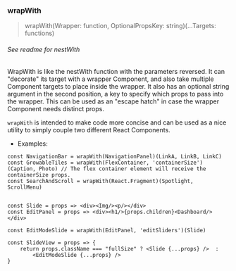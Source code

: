 ### wrapWith
> wrapWith(Wrapper: function, OptionalPropsKey: string)(...Targets: functions)

###### See readme for nestWith

WrapWith is like the nestWith function with the parameters reversed. It can "decorate" its target with a wrapper Component, and also take multiple Component targets to place inside the wrapper. It also has an optional string argument in the second position, a key to specify which props to pass into the wrapper. This can be used as an "escape hatch" in case the wrapper Component needs distinct props.

`wrapWith` is intended to make code more concise and can be used as a nice utility to simply couple two different React Components.
- Examples:

```
const NavigationBar = wrapWith(NavigationPanel)(LinkA, LinkB, LinkC)
const GrowableTiles = wrapWith(FlexContainer, 'containerSize')(Caption, Photo) // The flex container element will receive the containerSize props.
const SearchAndScroll = wrapWith(React.Fragment)(Spotlight, ScrollMenu)
```

```

const Slide = props => <div><Img/><p/></div>
const EditPanel = props => <div><h1/>{props.children}<Dashboard/></div>

const EditModeSlide = wrapWith(EditPanel, 'editSliders')(Slide)

const SlideView = props => {
	return props.className === "fullSize" ? <Slide {...props} />  :
		<EditModeSlide {...props} />
}
```
